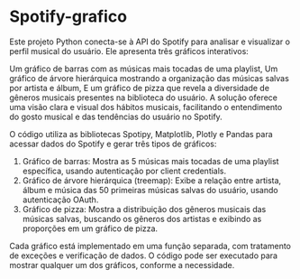 # Spotify-grafico
Este projeto Python conecta-se à API do Spotify para analisar e visualizar o perfil musical do usuário. Ele apresenta três gráficos interativos:

Um gráfico de barras com as músicas mais tocadas de uma playlist,
Um gráfico de árvore hierárquica mostrando a organização das músicas salvas por artista e álbum,
E um gráfico de pizza que revela a diversidade de gêneros musicais presentes na biblioteca do usuário.
A solução oferece uma visão clara e visual dos hábitos musicais, facilitando o entendimento do gosto musical e das tendências do usuário no Spotify.

O código utiliza as bibliotecas Spotipy, Matplotlib, Plotly e Pandas para acessar dados do Spotify e gerar três tipos de gráficos:

01. Gráfico de barras: Mostra as 5 músicas mais tocadas de uma playlist específica, usando autenticação por client credentials.
2. Gráfico de árvore hierárquica (treemap): Exibe a relação entre artista, álbum e música das 50 primeiras músicas salvas do usuário, usando autenticação OAuth.
3. Gráfico de pizza: Mostra a distribuição dos gêneros musicais das músicas salvas, buscando os gêneros dos artistas e exibindo as proporções em um gráfico de pizza.

Cada gráfico está implementado em uma função separada, com tratamento de exceções e verificação de dados. O código pode ser executado para mostrar qualquer um dos gráficos, conforme a necessidade.
